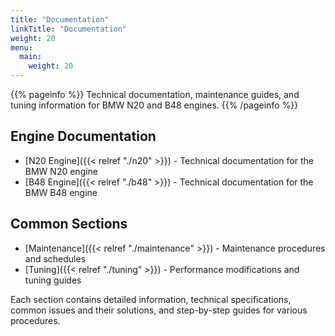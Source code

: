```yaml
---
title: "Documentation"
linkTitle: "Documentation"
weight: 20
menu:
  main:
    weight: 20
---
```


{{% pageinfo %}}
Technical documentation, maintenance guides, and tuning information for BMW N20 and B48 engines.
{{% /pageinfo %}}

## Engine Documentation

- [N20 Engine]({{< relref "./n20" >}}) - Technical documentation for the BMW N20 engine
- [B48 Engine]({{< relref "./b48" >}}) - Technical documentation for the BMW B48 engine

## Common Sections

- [Maintenance]({{< relref "./maintenance" >}}) - Maintenance procedures and schedules
- [Tuning]({{< relref "./tuning" >}}) - Performance modifications and tuning guides

Each section contains detailed information, technical specifications, common issues and their solutions, and step-by-step guides for various procedures. 